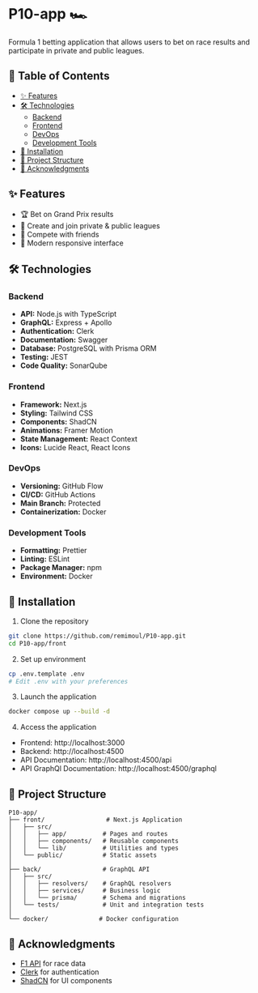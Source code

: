 # P10-app 🏎️

Formula 1 betting application that allows users to bet on race results and participate in private and public leagues.

## 📑 Table of Contents
- [✨ Features](#-features)
- [🛠️ Technologies](#️-technologies)
  - [Backend](#backend)
  - [Frontend](#frontend)
  - [DevOps](#devops)
  - [Development Tools](#development-tools)
- [🚀 Installation](#-installation)
- [📝 Project Structure](#-project-structure)
- [🙏 Acknowledgments](#-acknowledgments)

## ✨ Features

- 🏆 Bet on Grand Prix results
- 👥 Create and join private & public leagues
- 🏅 Compete with friends
- 📱 Modern responsive interface

## 🛠️ Technologies

### Backend
- **API:** Node.js with TypeScript
- **GraphQL:** Express + Apollo
- **Authentication:** Clerk
- **Documentation:** Swagger
- **Database:** PostgreSQL with Prisma ORM
- **Testing:** JEST
- **Code Quality:** SonarQube

### Frontend
- **Framework:** Next.js
- **Styling:** Tailwind CSS
- **Components:** ShadCN
- **Animations:** Framer Motion
- **State Management:** React Context
- **Icons:** Lucide React, React Icons

### DevOps
- **Versioning:** GitHub Flow
- **CI/CD:** GitHub Actions
- **Main Branch:** Protected
- **Containerization:** Docker

### Development Tools
- **Formatting:** Prettier
- **Linting:** ESLint
- **Package Manager:** npm
- **Environment:** Docker

## 🚀 Installation

1. Clone the repository
```bash
git clone https://github.com/remimoul/P10-app.git
cd P10-app/front
```

2. Set up environment
```bash
cp .env.template .env
# Edit .env with your preferences
```

3. Launch the application
```bash
docker compose up --build -d
```

4. Access the application
- Frontend: http://localhost:3000
- Backend: http://localhost:4500
- API Documentation: http://localhost:4500/api
- API GraphQl Documentation: http://localhost:4500/graphql

## 📝 Project Structure

```
P10-app/
├── front/                 # Next.js Application
│   ├── src/
│   │   ├── app/          # Pages and routes
│   │   ├── components/   # Reusable components
│   │   └── lib/          # Utilities and types
│   └── public/           # Static assets
│
├── back/                 # GraphQL API
│   ├── src/
│   │   ├── resolvers/    # GraphQL resolvers
│   │   ├── services/     # Business logic
│   │   └── prisma/       # Schema and migrations
│   └── tests/            # Unit and integration tests
│
└── docker/              # Docker configuration
```

## 🙏 Acknowledgments

- [F1 API](https://openf1.org/) for race data
- [Clerk](https://clerk.com/) for authentication
- [ShadCN](https://ui.shadcn.com/) for UI components
